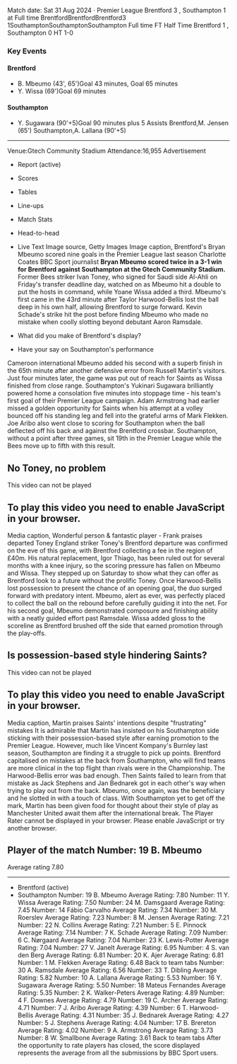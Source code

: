 Match date: Sat 31 Aug 2024
‧
Premier League
Brentford 3 , Southampton 1 at Full time
BrentfordBrentfordBrentford3
1SouthamptonSouthamptonSouthampton
Full time
FT
Half Time Brentford 1 , Southampton 0
HT 1-0
### Key Events
#### Brentford
-   B. Mbeumo (43', 65')Goal 43 minutes, Goal 65 minutes
-   Y. Wissa (69')Goal 69 minutes
#### Southampton
-   Y. Sugawara (90'+5)Goal 90 minutes plus 5
Assists
Brentford,M. Jensen (65')
Southampton,A. Lallana (90'+5)
___
Venue:Gtech Community Stadium
Attendance:16,955
Advertisement
-   Report (active)
-   Scores
-   Tables
-   Line-ups
-   Match Stats
-   Head-to-head
-   Live Text
Image source, Getty Images
Image caption,
Brentford's Bryan Mbeumo scored nine goals in the Premier League last season
Charlotte Coates
BBC Sport journalist
**Bryan Mbeumo scored twice in a 3-1 win for Brentford against Southampton at the Gtech Community Stadium.**
Former Bees striker Ivan Toney, who signed for Saudi side Al-Ahli on Friday's transfer deadline day, watched on as Mbeumo hit a double to put the hosts in command, while Yoane Wissa added a third.
Mbeumo's first came in the 43rd minute after Taylor Harwood-Bellis lost the ball deep in his own half, allowing Brentford to surge forward.
Kevin Schade's strike hit the post before finding Mbeumo who made no mistake when coolly slotting beyond debutant Aaron Ramsdale.
-   What did you make of Brentford's display?
    
-   Have your say on Southampton's performance
    
Cameroon international Mbeumo added his second with a superb finish in the 65th minute after another defensive error from Russell Martin's visitors.
Just four minutes later, the game was put out of reach for Saints as Wissa finished from close range.
Southampton's Yukinari Sugawara brilliantly powered home a consolation five minutes into stoppage time - his team's first goal of their Premier League campaign.
Adam Armstrong had earlier missed a golden opportunity for Saints when his attempt at a volley bounced off his standing leg and fell into the grateful arms of Mark Flekken.
Joe Aribo also went close to scoring for Southampton when the ball deflected off his back and against the Brentford crossbar.
Southampton, without a point after three games, sit 19th in the Premier League while the Bees move up to fifth with this result.
## No Toney, no problem
This video can not be played
## To play this video you need to enable JavaScript in your browser.
Media caption,
Wonderful person & fantastic player - Frank praises departed Toney
England striker Toney's Brentford departure was confirmed on the eve of this game, with Brentford collecting a fee in the region of £40m.
His natural replacement, Igor Thiago, has been ruled out for several months with a knee injury, so the scoring pressure has fallen on Mbeumo and Wissa.
They stepped up on Saturday to show what they can offer as Brentford look to a future without the prolific Toney.
Once Harwood-Bellis lost possession to present the chance of an opening goal, the duo surged forward with predatory intent.
Mbeumo, alert as ever, was perfectly placed to collect the ball on the rebound before carefully guiding it into the net.
For his second goal, Mbeumo demonstrated composure and finishing ability with a neatly guided effort past Ramsdale.
Wissa added gloss to the scoreline as Brentford brushed off the side that earned promotion through the play-offs.
## Is possession-based style hindering Saints?
This video can not be played
## To play this video you need to enable JavaScript in your browser.
Media caption,
Martin praises Saints' intentions despite "frustrating" mistakes
It is admirable that Martin has insisted on his Southampton side sticking with their possession-based style after earning promotion to the Premier League.
However, much like Vincent Kompany's Burnley last season, Southampton are finding it a struggle to pick up points.
Brentford capitalised on mistakes at the back from Southampton, who will find teams are more clinical in the top flight than rivals were in the Championship.
The Harwood-Bellis error was bad enough.
Then Saints failed to learn from that mistake as Jack Stephens and Jan Bednarek got in each other's way when trying to play out from the back.
Mbeumo, once again, was the beneficiary and he slotted in with a touch of class.
With Southampton yet to get off the mark, Martin has been given food for thought about their style of play as Manchester United await them after the international break.
The Player Rater cannot be displayed in your browser. Please enable JavaScript or try another browser.
## Player of the match Number: 19 B. Mbeumo
Average rating 7.80
___
-   Brentford (active)
-   Southampton
Number: 19 B. Mbeumo
Average Rating: 7.80
Number: 11 Y. Wissa
Average Rating: 7.50
Number: 24 M. Damsgaard
Average Rating: 7.45
Number: 14 Fábio Carvalho
Average Rating: 7.34
Number: 30 M. Roerslev
Average Rating: 7.23
Number: 8 M. Jensen
Average Rating: 7.21
Number: 22 N. Collins
Average Rating: 7.21
Number: 5 E. Pinnock
Average Rating: 7.14
Number: 7 K. Schade
Average Rating: 7.09
Number: 6 C. Nørgaard
Average Rating: 7.04
Number: 23 K. Lewis-Potter
Average Rating: 7.04
Number: 27 V. Janelt
Average Rating: 6.95
Number: 4 S. van den Berg
Average Rating: 6.81
Number: 20 K. Ajer
Average Rating: 6.81
Number: 1 M. Flekken
Average Rating: 6.48
Back to team tabs
Number: 30 A. Ramsdale
Average Rating: 6.56
Number: 33 T. Dibling
Average Rating: 5.82
Number: 10 A. Lallana
Average Rating: 5.53
Number: 16 Y. Sugawara
Average Rating: 5.50
Number: 18 Mateus Fernandes
Average Rating: 5.35
Number: 2 K. Walker-Peters
Average Rating: 4.89
Number: 4 F. Downes
Average Rating: 4.79
Number: 19 C. Archer
Average Rating: 4.71
Number: 7 J. Aribo
Average Rating: 4.39
Number: 6 T. Harwood-Bellis
Average Rating: 4.31
Number: 35 J. Bednarek
Average Rating: 4.27
Number: 5 J. Stephens
Average Rating: 4.04
Number: 17 B. Brereton
Average Rating: 4.02
Number: 9 A. Armstrong
Average Rating: 3.73
Number: 8 W. Smallbone
Average Rating: 3.61
Back to team tabs
After the opportunity to rate players has closed, the score displayed represents the average from all the submissions by BBC Sport users.